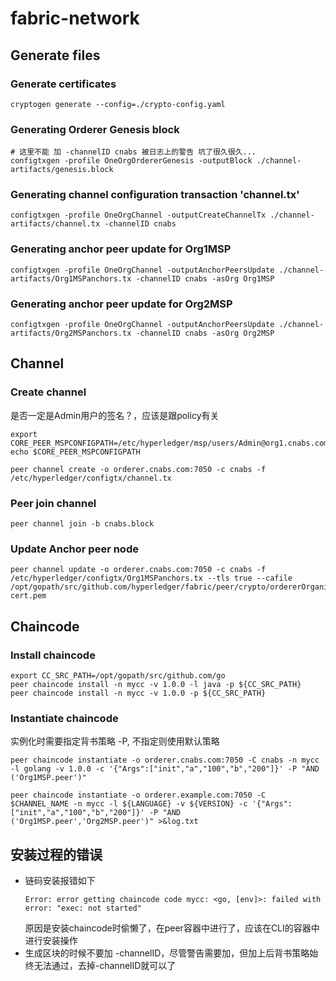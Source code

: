# fabric-network

## Generate files

### Generate certificates
```shell
cryptogen generate --config=./crypto-config.yaml
```

### Generating Orderer Genesis block
```shell
# 这里不能 加 -channelID cnabs 被日志上的警告 坑了很久很久...
configtxgen -profile OneOrgOrdererGenesis -outputBlock ./channel-artifacts/genesis.block
```

###  Generating channel configuration transaction 'channel.tx'

``` shell
configtxgen -profile OneOrgChannel -outputCreateChannelTx ./channel-artifacts/channel.tx -channelID cnabs
```

### Generating anchor peer update for Org1MSP
``` shell
configtxgen -profile OneOrgChannel -outputAnchorPeersUpdate ./channel-artifacts/Org1MSPanchors.tx -channelID cnabs -asOrg Org1MSP
```

### Generating anchor peer update for Org2MSP
``` shell
configtxgen -profile OneOrgChannel -outputAnchorPeersUpdate ./channel-artifacts/Org2MSPanchors.tx -channelID cnabs -asOrg Org2MSP
```

## Channel

### Create channel

是否一定是Admin用户的签名？，应该是跟policy有关

```shell
export CORE_PEER_MSPCONFIGPATH=/etc/hyperledger/msp/users/Admin@org1.cnabs.com/msp
echo $CORE_PEER_MSPCONFIGPATH

peer channel create -o orderer.cnabs.com:7050 -c cnabs -f /etc/hyperledger/configtx/channel.tx
```

### Peer join channel
```shell
peer channel join -b cnabs.block
```

### Update Anchor peer node
```shell
peer channel update -o orderer.cnabs.com:7050 -c cnabs -f /etc/hyperledger/configtx/Org1MSPanchors.tx --tls true --cafile /opt/gopath/src/github.com/hyperledger/fabric/peer/crypto/ordererOrganizations/cnabs.com/orderers/orderer.cnabs.com/msp/tlscacerts/tlsca.cnabs.com-cert.pem
```

## Chaincode

### Install chaincode
``` shell
export CC_SRC_PATH=/opt/gopath/src/github.com/go
peer chaincode install -n mycc -v 1.0.0 -l java -p ${CC_SRC_PATH}
peer chaincode install -n mycc -v 1.0.0 -p ${CC_SRC_PATH}
```

### Instantiate chaincode
实例化时需要指定背书策略 -P, 不指定则使用默认策略
``` shell
peer chaincode instantiate -o orderer.cnabs.com:7050 -C cnabs -n mycc -l golang -v 1.0.0 -c '{"Args":["init","a","100","b","200"]}' -P "AND ('Org1MSP.peer')"

peer chaincode instantiate -o orderer.example.com:7050 -C $CHANNEL_NAME -n mycc -l ${LANGUAGE} -v ${VERSION} -c '{"Args":["init","a","100","b","200"]}' -P "AND ('Org1MSP.peer','Org2MSP.peer')" >&log.txt
```


## 安装过程的错误
* 链码安装报错如下
  ```
  Error: error getting chaincode code mycc: <go, [env]>: failed with error: "exec: not started"
  ```
  原因是安装chaincode时偷懒了，在peer容器中进行了，应该在CLI的容器中进行安装操作
* 生成区块的时候不要加 -channelID，尽管警告需要加，但加上后背书策略始终无法通过，去掉-channelID就可以了

